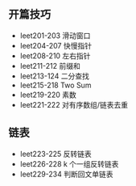 ## 开篇技巧

- leet201-203 滑动窗口
- leet204-207 快慢指针
- leet208-210 左右指针
- leet211-212 前缀和
- leet213-124 二分查找
- leet215-218 Two Sum
- leet219-220 素数
- leet221-222 对有序数组/链表去重

## 链表

- leet223-225 反转链表
- leet226-228 k 个一组反转链表
- leet229-234 判断回文单链表


